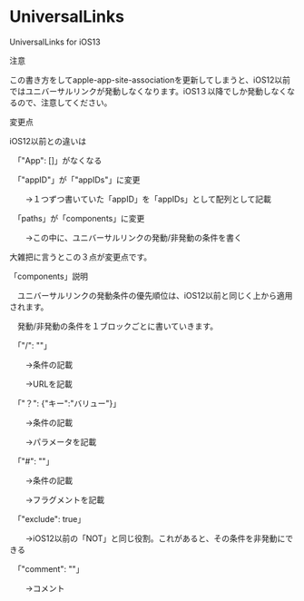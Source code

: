 # UniversalLinks
UniversalLinks for iOS13

注意

この書き方をしてapple-app-site-associationを更新してしまうと、iOS12以前ではユニバーサルリンクが発動しなくなります。iOS1３以降でしか発動しなくなるので、注意してください。


変更点

iOS12以前との違いは

　「"App": []」がなくなる
 
　「"appID"」が「"appIDs"」に変更
 
　　→１つずつ書いていた「appID」を「appIDs」として配列として記載
  
　「paths」が「components」に変更
 
　　→この中に、ユニバーサルリンクの発動/非発動の条件を書く
  
大雑把に言うとこの３点が変更点です。


「components」説明

　ユニバーサルリンクの発動条件の優先順位は、iOS12以前と同じく上から適用されます。
 
　発動/非発動の条件を１ブロックごとに書いていきます。
 
　「"/": ""」
 
　　→条件の記載
  
　　→URLを記載
  
　「"？": {"キー":"バリュー"}」
 
　　→条件の記載
  
　　→パラメータを記載
  
　「"#": ""」
 
　　→条件の記載
  
　　→フラグメントを記載
  
　「"exclude": true」
 
　　→iOS12以前の「NOT」と同じ役割。これがあると、その条件を非発動にできる
  
　「"comment": ""」
 
　　→コメント
